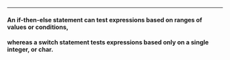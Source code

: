 
***
#### An if-then-else statement can test expressions based on ranges of values or conditions, 
#### whereas a switch statement tests expressions based only on a single integer, or char.
